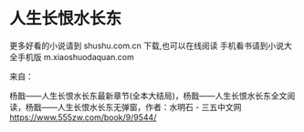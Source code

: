 # 人生长恨水长东
更多好看的小说请到 shushu.com.cn 下载,也可以在线阅读
手机看书请到小说大全手机版 m.xiaoshuodaquan.com

来自：

杨戬——人生长恨水长东最新章节(全本大结局)，杨戬——人生长恨水长东全文阅读，杨戬——人生长恨水长东无弹窗，作者：水明石 - 三五中文网
https://www.555zw.com/book/9/9544/